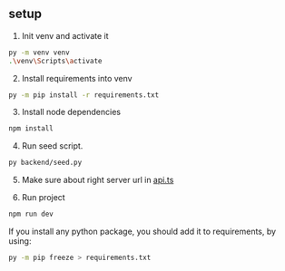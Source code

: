 ## setup

1. Init venv and activate it
```bash
py -m venv venv
.\venv\Scripts\activate
```

2. Install requirements into venv
```bash
py -m pip install -r requirements.txt
```

3. Install node dependencies
```bash
npm install
```

4. Run seed script. 
```bash
py backend/seed.py
```

5. Make sure about right server url in [api.ts](frontend/assets/ts/api.ts)

6. Run project
```bash
npm run dev
```

If you install any python package, you should add it to requirements, by using:
```bash
py -m pip freeze > requirements.txt
```
